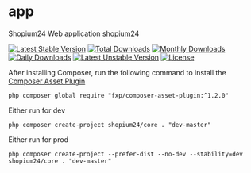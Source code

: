 app
===========

Shopium24 Web application [shopium24](https://shopium24.com)

[![Latest Stable Version](https://poser.pugx.org/panix/app/v/stable)](https://packagist.org/packages/shopium24/shopium24)
[![Total Downloads](https://poser.pugx.org/panix/app/downloads)](https://packagist.org/packages/shopium24/shopium24)
[![Monthly Downloads](https://poser.pugx.org/panix/app/d/monthly)](https://packagist.org/packages/shopium24/shopium24)
[![Daily Downloads](https://poser.pugx.org/panix/app/d/daily)](https://packagist.org/packages/shopium24/shopium24)
[![Latest Unstable Version](https://poser.pugx.org/panix/app/v/unstable)](https://packagist.org/packages/shopium24/shopium24)
[![License](https://poser.pugx.org/panix/app/license)](https://packagist.org/packages/shopium24/shopium24)




After installing Composer, run the following command to install the [Composer Asset Plugin](https://github.com/fxpio/composer-asset-plugin)
```
php composer global require "fxp/composer-asset-plugin:^1.2.0"
```

Either run for dev
```
php composer create-project shopium24/core . "dev-master"
```

Either run for prod
```
php composer create-project --prefer-dist --no-dev --stability=dev shopium24/core . "dev-master"
```
